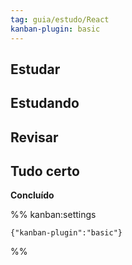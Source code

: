 ```yaml
---
tag: guia/estudo/React
kanban-plugin: basic
---
```

## Estudar

## Estudando

## Revisar

## Tudo certo

**Concluído**


%% kanban:settings
```
{"kanban-plugin":"basic"}
```
%%